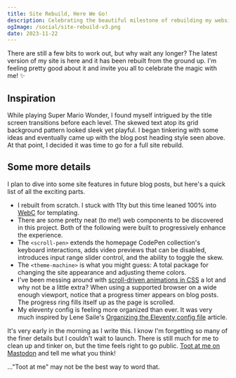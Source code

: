 ```yaml
---
title: Site Rebuild, Here We Go!
description: Celebrating the beautiful milestone of rebuilding my website from the ground up.
ogImage: /social/site-rebuild-v3.png
date: 2023-11-22
---
```


There are still a few bits to work out, but why wait any longer? The latest version of my site is here and it has been rebuilt from the ground up. I'm feeling pretty good about it and invite you all to celebrate the magic with me! ✨

## Inspiration

While playing Super Mario Wonder, I found myself intrigued by the title screen transitions before each level. The skewed text atop its grid background pattern looked sleek yet playful. I began tinkering with some ideas and eventually came up with the blog post heading style seen above. At that point, I decided it was time to go for a full site rebuild.

## Some more details

I plan to dive into some site features in future blog posts, but here's a quick list of all the exciting parts.

- I rebuilt from scratch. I stuck with 11ty but this time leaned 100% into [WebC](https://www.11ty.dev/docs/languages/webc/) for templating.
- There are some pretty neat (to me!) web components to be discovered in this project. Both of the following were built to progressively enhance the experience.
- The `<scroll-pen>` extends the homepage CodePen collection's keyboard interactions, adds video previews that can be disabled, introduces input range slider control, and the ability to toggle the skew.
- The `<theme-machine>` is what you might guess: A total package for changing the site appearance and adjusting theme colors.
- I've been messing around with [scroll-driven animations in CSS](/blog/scroll-driven-animations/) a lot and why not be a little extra? When using a supported browser on a wide enough viewport, notice that a progress timer appears on blog posts. The progress ring fills itself up as the page is scrolled.
- My eleventy config is feeling more organized than ever. It was very much inspired by Lene Saile's [Organizing the Eleventy config file](https://www.lenesaile.com/en/blog/organizing-the-eleventy-config-file/) article.

It's very early in the morning as I write this. I know I'm forgetting so many of the finer details but I couldn't wait to launch. There is still much for me to clean up and tinker on, but the time feels right to go public. [Toot at me on Mastodon](https://fosstodon.org/@hexagoncircle) and tell me what you think!

..."Toot at me" may not be the best way to word that.